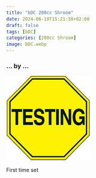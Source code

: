 ```yaml
---
title: "bDC 200cc Shroom"
date: 2024-06-10T15:21:58+02:00
draft: false
tags: [bDC]
categories: [200cc Shroom]
image: bDC.webp
---
```

### ... by ...
![Nothing there](testing.jpg)

First time set
